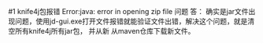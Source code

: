 #1 knife4j包报错  Error:java: error in opening zip file 问题
答： 确实是jar文件出现问题，使用jd-gui.exe打开文件报错就能验证文件出错，解决这个问题，就是清空所有knife4j所有jar包，
    并从新 从maven仓库下载新文件。